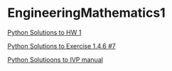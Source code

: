 # EngineeringMathematics1



<a href = "https://colab.research.google.com/drive/1l9vApBmoI5nvCAkwU7kA1BjVaaLuPsws?usp=sharing"> Python Solutions to HW 1 </a>


<a href = "https://colab.research.google.com/drive/1u-MnLgnqOv-YGaCKNpYrcOHM1vM3trE0?usp=sharing"> Python Solutions to Exercise 1.4.6 #7 </a>


<a href = "https://colab.research.google.com/drive/1LMOvOzFuMQpO4UJJQeaUvg0pr1aKw8fn?usp=sharing"> Python Solutioons to IVP manual </a>
